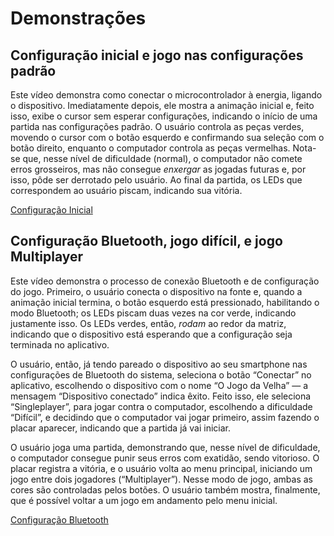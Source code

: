 <!-- LTeX: language=pt-BR -->

# Demonstrações

## Configuração inicial e jogo nas configurações padrão

Este vídeo demonstra como conectar o microcontrolador à energia, ligando o
dispositivo. Imediatamente depois, ele mostra a animação inicial e, feito isso,
exibe o cursor sem esperar configurações, indicando o início de uma partida nas
configurações padrão. O usuário controla as peças verdes, movendo o cursor com o
botão esquerdo e confirmando sua seleção com o botão direito, enquanto o
computador controla as peças vermelhas. Nota-se que, nesse nível de dificuldade
(normal), o computador não comete erros grosseiros, mas não consegue _enxergar_
as jogadas futuras e, por isso, pôde ser derrotado pelo usuário. Ao final da
partida, os LEDs que correspondem ao usuário piscam, indicando sua vitória.

[Configuração Inicial](https://github.com/ICEI-PUC-Minas-EC-TI/ppl-ec-2024-1-p1-liec-t1-g2-jogo-da-velha/assets/169660385/9835e238-2499-46d9-83b2-a269165461b0)

## Configuração Bluetooth, jogo difícil, e jogo Multiplayer

Este vídeo demonstra o processo de conexão Bluetooth e de configuração do jogo.
Primeiro, o usuário conecta o dispositivo na fonte e, quando a animação inicial
termina, o botão esquerdo está pressionado, habilitando o modo Bluetooth; os
LEDs piscam duas vezes na cor verde, indicando justamente isso. Os LEDs verdes,
então, _rodam_ ao redor da matriz, indicando que o dispositivo está esperando
que a configuração seja terminada no aplicativo.

O usuário, então, já tendo pareado o dispositivo ao seu smartphone nas
configurações de Bluetooth do sistema, seleciona o botão “Conectar” no
aplicativo, escolhendo o dispositivo com o nome “O Jogo da Velha” — a mensagem
“Dispositivo conectado” indica êxito. Feito isso, ele seleciona “Singleplayer”,
para jogar contra o computador, escolhendo a dificuldade “Difícil”, e decidindo
que o computador vai jogar primeiro, assim fazendo o placar aparecer, indicando
que a partida já vai iniciar.

O usuário joga uma partida, demonstrando que, nesse nível de dificuldade, o
computador consegue punir seus erros com exatidão, sendo vitorioso. O placar
registra a vitória, e o usuário volta ao menu principal, iniciando um jogo entre
dois jogadores (“Multiplayer”). Nesse modo de jogo, ambas as cores são
controladas pelos botões. O usuário também mostra, finalmente, que é possível
voltar a um jogo em andamento pelo menu inicial.

[Configuração Bluetooth](https://github.com/ICEI-PUC-Minas-EC-TI/ppl-ec-2024-1-p1-liec-t1-g2-jogo-da-velha/assets/169660385/b026c042-2a5c-4614-8993-6be413f7cb8c)